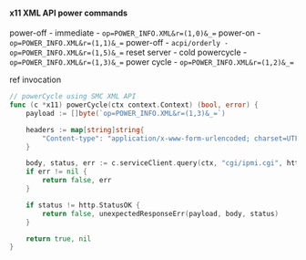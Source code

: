 #### x11 XML API power commands

power-off - immediate - `op=POWER_INFO.XML&r=(1,0)&_=`
power-on - `op=POWER_INFO.XML&r=(1,1)&_=`
power-off - `acpi/orderly - op=POWER_INFO.XML&r=(1,5)&_=`
reset server - cold powercycle - `op=POWER_INFO.XML&r=(1,3)&_=`
power cycle - `op=POWER_INFO.XML&r=(1,2)&_=`


ref invocation
```go
// powerCycle using SMC XML API
func (c *x11) powerCycle(ctx context.Context) (bool, error) {
	payload := []byte(`op=POWER_INFO.XML&r=(1,3)&_=`)

	headers := map[string]string{
		"Content-type": "application/x-www-form-urlencoded; charset=UTF-8",
	}

	body, status, err := c.serviceClient.query(ctx, "cgi/ipmi.cgi", http.MethodPost, bytes.NewBuffer(payload), headers, 0)
	if err != nil {
		return false, err
	}

	if status != http.StatusOK {
		return false, unexpectedResponseErr(payload, body, status)
	}

	return true, nil
}
```
